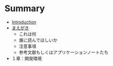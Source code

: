 # Summary

* [Introduction](README.md)
* [まえがき](foreword.md)
   * これは何
   * 誰に読んでほしいか
   * 注意事項
   * 参考文献もしくはアプリケーションノートたち
* １章：開発環境

